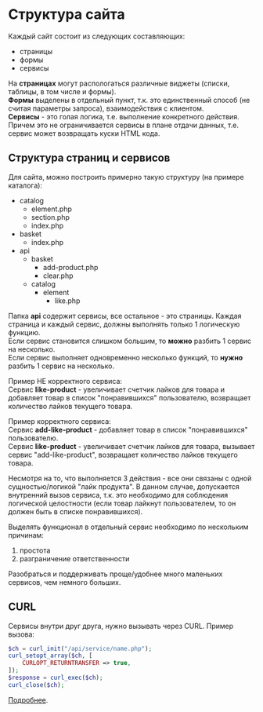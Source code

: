 # Структура сайта

Каждый сайт состоит из следующих составляющих:
- страницы
- формы
- сервисы

На **страницах** могут распологаться различные виджеты (списки, таблицы, в том числе и формы).  
**Формы** выделены в отдельный пункт, т.к. это единственный способ (не считая параметры запроса), взаимодействия с клиентом.  
**Сервисы** - это голая логика, т.е. выполнение конкретного действия. Причем это не ограничивается сервисы в плане отдачи данных, т.е. сервис может возвращать куски HTML кода.

## Структура страниц и сервисов

Для сайта, можно построить примерно такую структуру (на примере каталога):
- catalog
  - element.php
  - section.php
  - index.php
- basket
  - index.php
- api
  - basket
    - add-product.php
    - clear.php
  - catalog
    - element
      - like.php

Папка **api** содержит сервисы, все остальное - это страницы.
Каждая страница и каждый сервис, должны выполнять только 1 логическую функцию.  
Если сервис становится слишком большим, то **можно** разбить 1 сервис на несколько.  
Если сервис выполняет одновременно несколько функций, то **нужно** разбить 1 сервис на несколько.

Пример НЕ корректного сервиса:  
Сервис **like-product** - увеличивает счетчик лайков для товара и добавляет товар в список "понравившихся" пользователю, возвращает количество лайков текущего товара.

Пример корректного сервиса:  
Сервис **add-like-product** - добавляет товар в список "понравившихся" пользователю.  
Сервис **like-product** - увеличивает счетчик лайков для товара, вызывает сервис "add-like-product", возвращает количество лайков текущего товара.

Несмотря на то, что выполняется 3 действия - все они связаны с одной сущностью/логикой "лайк продукта".
В данном случае, допускается внутренний вызов сервиса, т.к. это необходимо для соблюдения логической целостности (если товар лайкнут пользователем, то он должен быть в списке понравившихся).

Выделять функционал в отдельный сервис необходимо по нескольким причинам:
1. простота
2. разграничение ответственности

Разобраться и поддерживать проще/удобнее много маленьких сервисов, чем немного больших.

## CURL

Сервисы внутри друг друга, нужно вызывать через CURL.
Пример вызова:
```php
$ch = curl_init("/api/service/name.php");
curl_setopt_array($ch, [
	CURLOPT_RETURNTRANSFER => true,
]);
$response = curl_exec($ch);
curl_close($ch);
```

[Подробнее](http://php.net/manual/ru/book.curl.php).
